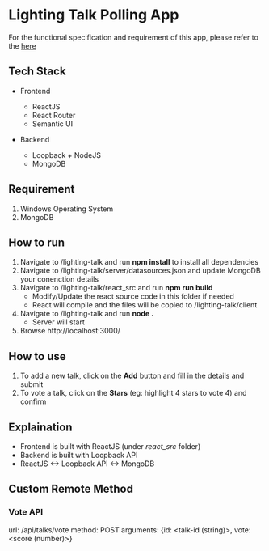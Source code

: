 # Lighting Talk Polling App

For the functional specification and requirement of this app, please refer to the [here](https://github.com/clho40/test-fullstack)

## Tech Stack
- Frontend
    - ReactJS
    - React Router
    - Semantic UI

- Backend
    - Loopback + NodeJS
    - MongoDB

## Requirement
1. Windows Operating System
2. MongoDB

## How to run
1. Navigate to /lighting-talk and run **npm install** to install all dependencies
2. Navigate to /lighting-talk/server/datasources.json and update MongoDB your conenction details
3. Navigate to /lighting-talk/react_src and run **npm run build**
    - Modify/Update the react source code in this folder if needed
    - React will compile and the files will be copied to /lighting-talk/client
4. Navigate to /lighting-talk and run **node .**
    - Server will start
5. Browse http://localhost:3000/

## How to use
1. To add a new talk, click on the **Add** button and fill in the details and submit
2. To vote a talk, click on the **Stars** (eg: highlight 4 stars to vote 4) and confirm

## Explaination
- Frontend is built with ReactJS (under *react_src* folder)
- Backend is built with Loopback API
- ReactJS <-> Loopback API <-> MongoDB

## Custom Remote Method
### Vote API
url: /api/talks/vote
method: POST
arguments: {id: <talk-id (string)>, vote: <score (number)>}